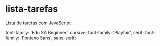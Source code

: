 # lista-tarefas
Lista de tarefas com JavaScript

font-family: 'Edu SA Beginner', cursive;
font-family: 'Playfair', serif;
font-family: 'Pontano Sans', sans-serif;
